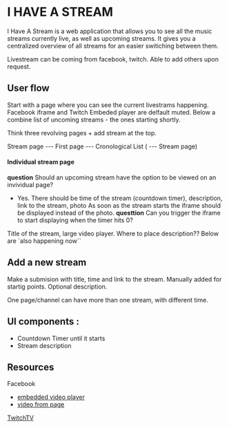# I HAVE A STREAM

I Have A Stream is a web application that allows you to see all the music streams currently live, as well as upcoming streams. It gives you a centralized overview of all streams for an easier switiching between them. 

Livestream can be coming from facebook, twitch. Able to add others upon request.

## User flow 

Start with a page where you can see the current livestrams happening. Facebook iframe and Twitch Embeded player are delfault muted. 
Below a combine list of uncoming streams - the ones starting shortly.

Think three revolving pages + add stream at the top.


Stream page  ---   First page   ---    Cronological List (  ---   Stream page)

#### Individual stream page 

**question** Should an upcoming stream have the option to be viewed on an invividual page? 
- Yes. There should be time of the stream (countdown timer), description, link to the stream, photo
As soon as the stream starts the iframe should be displayed instead of the photo.
**questtion** Can you trigger the iframe to start displaying when the timer hits 0? 

Title of the stream, large video player.
Where to place description??
Below are `also happening now``

## Add a new stream 

Make a submision with title, time and link to the stream. Manually added for startig points.
Optional description. 

One page/channel can have more than one stream, with different time. 

## UI components : 

* Countdown Timer until it starts
* Stream description 


## Resources

Facebook 
* [embedded video player](https://developers.facebook.com/docs/plugins/embedded-video-player/)
* [video from page](https://developers.facebook.com/docs/graph-api/reference/page/videos/)

[TwitchTV](https://dev.twitch.tv/docs/embed/everything)

